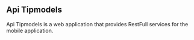 ## Api Tipmodels
Api Tipmodels is a web application that provides RestFull services for the mobile application.